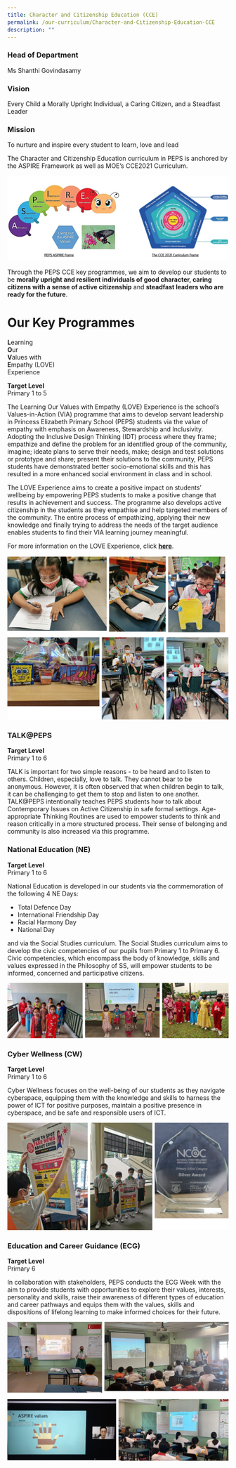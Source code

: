 ```yaml
---
title: Character and Citizenship Education (CCE)
permalink: /our-curriculum/Character-and-Citizenship-Education-CCE
description: ""
---
```

### Head of Department

Ms Shanthi Govindasamy
  
### Vision

Every Child a Morally Upright Individual, a Caring Citizen, and a Steadfast Leader

### Mission

To nurture and inspire every student to learn, love and lead

The Character and Citizenship Education curriculum in PEPS is anchored by the ASPIRE Framework as well as MOE’s CCE2021 Curriculum.

![](/images/CCE.png)

Through the PEPS CCE key programmes, we aim to develop our students to be **morally upright and resilient individuals of good character, caring citizens with a sense of active citizenship** and **steadfast leaders who are ready for the future**. 

  

# Our Key Programmes  

**L**earning <br>
**O**ur <br>
**V**alues with <br>
**E**mpathy (LOVE)<br>
Experience

  

**Target Level** <br>
Primary 1 to 5  

  

The Learning Our Values with Empathy (LOVE) Experience is the school’s Values-in-Action (VIA) programme that aims to develop servant leadership in Princess Elizabeth Primary School (PEPS) students via the value of empathy with emphasis on Awareness, Stewardship and Inclusivity. Adopting the Inclusive Design Thinking (IDT) process where they frame; empathize and define the problem for an identified group of the community, imagine; ideate plans to serve their needs, make; design and test solutions or prototype and share; present their solutions to the community, PEPS students have demonstrated better socio-emotional skills and this has resulted in a more enhanced social environment in class and in school.

The LOVE Experience aims to create a positive impact on students’ wellbeing by empowering PEPS students to make a positive change that results in achievement and success. The programme also develops active citizenship in the students as they empathise and help targeted members of the community. The entire process of empathizing, applying their new knowledge and finally trying to address the needs of the target audience enables students to find their VIA learning journey meaningful.

For more information on the LOVE Experience, click **[here](https://princesselizabethpri.moe.edu.sg/signature-programmes-n-events/learning-for-life-programme-student-leadership-n-via/values-in-action-via)**.


![](/images/CCE2.png)

### TALK@PEPS
  

**Target Level**  <br>
Primary 1 to 6
  
TALK is important for two simple reasons - to be heard and to listen to others. Children, especially, love to talk. They cannot bear to be anonymous. However, it is often observed that when children begin to talk, it can be challenging to get them to stop and listen to one another. TALK@PEPS intentionally teaches PEPS students how to talk about Contemporary Issues on Active Citizenship in safe formal settings. Age-appropriate Thinking Routines are used to empower students to think and reason critically in a more structured process. Their sense of belonging and community is also increased via this programme.  
  
### National Education (NE)
  
**Target Level** <br>
Primary 1 to 6

National Education is developed in our students via the commemoration of the following 4 NE Days:

*   Total Defence Day 
*   International Friendship Day
*   Racial Harmony Day
*   National Day

and via the Social Studies curriculum. The Social Studies curriculum aims to develop the civic competencies of our pupils from Primary 1 to Primary 6. Civic competencies, which encompass the body of knowledge, skills and values expressed in the Philosophy of SS, will empower students to be informed, concerned and participative citizens.

![](/images/CCE3.png)

### Cyber Wellness (CW)   
  

**Target Level** <br>
Primary 1 to 6

Cyber Wellness focuses on the well-being of our students as they navigate cyberspace, equipping them with the knowledge and skills to harness the power of ICT for positive purposes, maintain a positive presence in cyberspace, and be safe and responsible users of ICT.

![](/images/CCE4.png)

### Education and Career Guidance (ECG)
  

**Target Level** <br>
Primary 6

In collaboration with stakeholders, PEPS conducts the ECG Week with the aim to provide students with opportunities to explore their values, interests, personality and skills, raise their awareness of different types of education and career pathways and equips them with the values, skills and dispositions of lifelong learning to make informed choices for their future.

![](/images/CCE5.png)